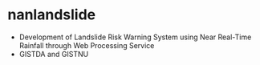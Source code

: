 # nanlandslide
- Development of Landslide Risk Warning System using Near Real-Time Rainfall through Web Processing Service
- GISTDA and GISTNU
